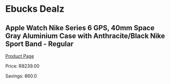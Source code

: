 
# Ebucks Dealz
## Apple Watch Nike Series 6 GPS, 40mm Space Gray Aluminium Case with Anthracite/Black Nike Sport Band - Regular
[Product Page](https://www.ebucks.com/web/shop/productSelected.do?prodId=1086454318&catId=1158502875)

Price: R8239.00

Savings: 860.0


	
